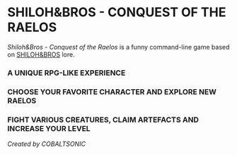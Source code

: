 # SHILOH&BROS - CONQUEST OF THE RAELOS

_Shiloh&Bros - Conquest of the Raelos_ is a funny command-line game based on [SHILOH&BROS](https://www.youtube.com/@shilohandbros) lore.

### A UNIQUE RPG-LIKE EXPERIENCE

### CHOOSE YOUR FAVORITE CHARACTER AND EXPLORE NEW RAELOS

### FIGHT VARIOUS CREATURES, CLAIM ARTEFACTS AND INCREASE YOUR LEVEL

_Created by COBALTSONIC_

